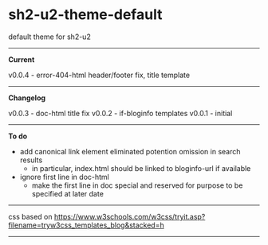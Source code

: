# sh2-u2-theme-default
default theme for sh2-u2

---

**Current**

v0.0.4 - error-404-html header/footer fix, title template

---

**Changelog**

v0.0.3 - doc-html title fix
v0.0.2 - if-bloginfo templates
v0.0.1 - initial

---

**To do**

- add canonical link element eliminated potention omission in search results
  + in particular, index.html should be linked to bloginfo-url if available
- ignore first line in doc-html
  + make the first line in doc special and reserved for purpose to be specified at later date
 
---

css based on https://www.w3schools.com/w3css/tryit.asp?filename=tryw3css_templates_blog&stacked=h

---
